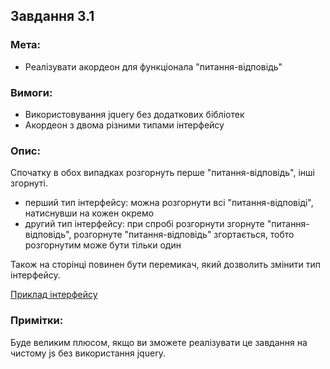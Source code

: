 ## Завдання 3.1

### Мета:
- Реалізувати акордеон для функціонала "питання-відповідь"


### Вимоги:
- Використовування jquery без додаткових бібліотек
- Акордеон з двома різними типами інтерфейсу


### Опис:

Спочатку в обох випадках розгорнуть перше "питання-відповідь", інші згорнуті.
- перший тип інтерфейсу: можна розгорнути всі "питання-відповіді", натиснувши на кожен окремо
- другий тип інтерфейсу: при спробі розгорнути згорнуте "питання-відповідь", розгорнуте "питання-відповідь" згортається, тобто розгорнутим може бути тільки один

Також на сторінці повинен бути перемикач, який дозволить змінити тип інтерфейсу.

[Приклад інтерфейсу](https://prnt.sc/ssxt26)


### Примітки:

Буде великим плюсом, якщо ви зможете реалізувати це завдання на чистому js без використання jquery.
